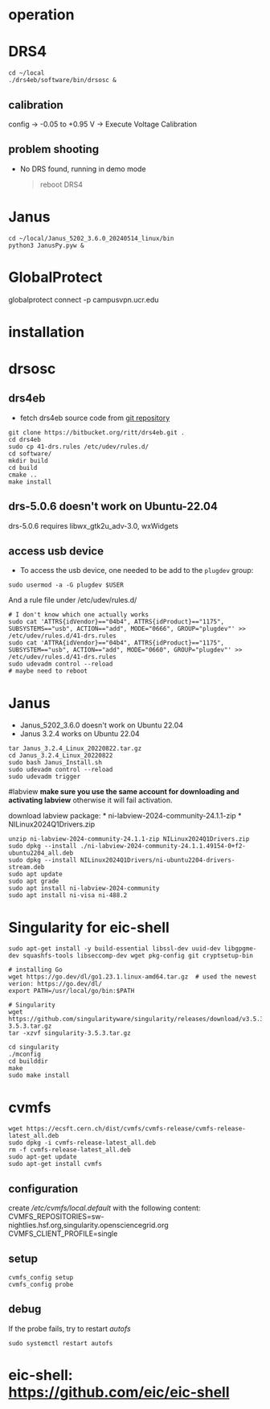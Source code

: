 # operation
# DRS4
```
cd ~/local
./drs4eb/software/bin/drsosc &
```
## calibration
config -> -0.05 to +0.95 V -> Execute Voltage Calibration
## problem shooting
* No DRS found, running in demo mode
    > reboot DRS4

# Janus
```
cd ~/local/Janus_5202_3.6.0_20240514_linux/bin
python3 JanusPy.pyw &
```

# GlobalProtect
globalprotect connect -p campusvpn.ucr.edu


# installation
# drsosc
## drs4eb
* fetch drs4eb source code from [git repository](https://bitbucket.org/ritt/drs4eb.git) 
```
git clone https://bitbucket.org/ritt/drs4eb.git .
cd drs4eb
sudo cp 41-drs.rules /etc/udev/rules.d/
cd software/
mkdir build
cd build
cmake ..
make install
```

## drs-5.0.6 doesn't work on Ubuntu-22.04
drs-5.0.6 requires libwx_gtk2u_adv-3.0, wxWidgets

## access usb device
* To access the usb device, one needed to be add to the `plugdev` group:
```
sudo usermod -a -G plugdev $USER
```
And a rule file under /etc/udev/rules.d/
```
# I don't know which one actually works
sudo cat 'ATTRS{idVendor}=="04b4", ATTRS{idProduct}=="1175", SUBSYSTEMS=="usb", ACTION=="add", MODE="0666", GROUP="plugdev"' >> /etc/udev/rules.d/41-drs.rules
sudo cat 'ATTRA{idVendor}=="04b4", ATTRS{idProduct}=="1175", SUBSYSTEM=="usb", ACTION=="add", MODE="0660", GROUP="plugdev"' >> /etc/udev/rules.d/41-drs.rules
sudo udevadm control --reload
# maybe need to reboot
```

# Janus
* Janus_5202_3.6.0 doesn't work on Ubuntu 22.04
* Janus 3.2.4 works on Ubuntu 22.04
```
tar Janus_3.2.4_Linux_20220822.tar.gz
cd Janus_3.2.4_Linux_20220822
sudo bash Janus_Install.sh
sudo udevadm control --reload
sudo udevadm trigger

```

#labview
**make sure you use the same account for downloading and activating labview**
otherwise it will fail activation.

download labview package: 
    * ni-labview-2024-community-24.1.1-zip
    * NILinux2024Q1Drivers.zip
```
unzip ni-labview-2024-community-24.1.1-zip NILinux2024Q1Drivers.zip
sudo dpkg --install ./ni-labview-2024-community-24.1.1.49154-0+f2-ubuntu2204_all.deb
sudo dpkg --install NILinux2024Q1Drivers/ni-ubuntu2204-drivers-stream.deb
sudo apt update
sudo apt grade
sudo apt install ni-labview-2024-community
sudo apt install ni-visa ni-488.2
```


# Singularity for eic-shell
```
sudo apt-get install -y build-essential libssl-dev uuid-dev libgpgme-dev squashfs-tools libseccomp-dev wget pkg-config git cryptsetup-bin

# installing Go
wget https://go.dev/dl/go1.23.1.linux-amd64.tar.gz  # used the newest verion: https://go.dev/dl/
export PATH=/usr/local/go/bin:$PATH

# Singularity
wget https://github.com/singularityware/singularity/releases/download/v3.5.3/singularity-3.5.3.tar.gz
tar -xzvf singularity-3.5.3.tar.gz

cd singularity
./mconfig 
cd builddir
make
sudo make install
```

# cvmfs
```
wget https://ecsft.cern.ch/dist/cvmfs/cvmfs-release/cvmfs-release-latest_all.deb
sudo dpkg -i cvmfs-release-latest_all.deb
rm -f cvmfs-release-latest_all.deb
sudo apt-get update
sudo apt-get install cvmfs
```
## configuration
create */etc/cvmfs/local.default* with the following content:
CVMFS_REPOSITORIES=sw-nightlies.hsf.org,singularity.opensciencegrid.org
CVMFS_CLIENT_PROFILE=single

## setup
```
cvmfs_config setup
cvmfs_config probe
```

## debug
If the probe fails, try to restart *autofs*
```
sudo systemctl restart autofs
```

# eic-shell: https://github.com/eic/eic-shell
